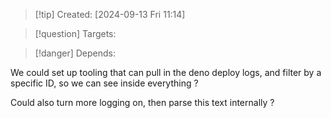 
>[!tip] Created: [2024-09-13 Fri 11:14]

>[!question] Targets: 

>[!danger] Depends: 

We could set up tooling that can pull in the deno deploy logs, and filter by a specific ID, so we can see inside everything ?

Could also turn more logging on, then parse this text internally ?